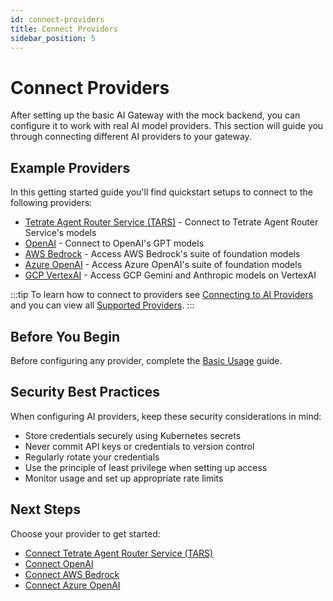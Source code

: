 ```yaml
---
id: connect-providers
title: Connect Providers
sidebar_position: 5
---
```


# Connect Providers

After setting up the basic AI Gateway with the mock backend, you can configure it to work with real AI model providers. This section will guide you through connecting different AI providers to your gateway.

## Example Providers

In this getting started guide you'll find quickstart setups to connect to the following providers:

- [Tetrate Agent Router Service (TARS)](./tars.md) - Connect to Tetrate Agent Router Service's models
- [OpenAI](./openai.md) - Connect to OpenAI's GPT models
- [AWS Bedrock](./aws-bedrock.md) - Access AWS Bedrock's suite of foundation models
- [Azure OpenAI](./azure-openai.md) - Access Azure OpenAI's suite of foundation models
- [GCP VertexAI](./gcp-vertexai.md) - Access GCP Gemini and Anthropic models on VertexAI

:::tip
To learn how to connect to providers see [Connecting to AI Providers](/docs/capabilities/llm-integrations/connect-providers) and you can view all [Supported Providers](/docs/capabilities/llm-integrations/supported-providers).
:::

## Before You Begin

Before configuring any provider, complete the [Basic Usage](../basic-usage.md) guide.

## Security Best Practices

When configuring AI providers, keep these security considerations in mind:

- Store credentials securely using Kubernetes secrets
- Never commit API keys or credentials to version control
- Regularly rotate your credentials
- Use the principle of least privilege when setting up access
- Monitor usage and set up appropriate rate limits

## Next Steps

Choose your provider to get started:
- [Connect Tetrate Agent Router Service (TARS)](./tars.md)
- [Connect OpenAI](./openai.md)
- [Connect AWS Bedrock](./aws-bedrock.md)
- [Connect Azure OpenAI](./azure-openai.md)
